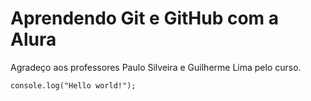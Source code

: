 # Aprendendo Git e GitHub com a Alura #

Agradeço aos professores Paulo Silveira e Guilherme Lima pelo curso.

```
console.log("Hello world!");
```